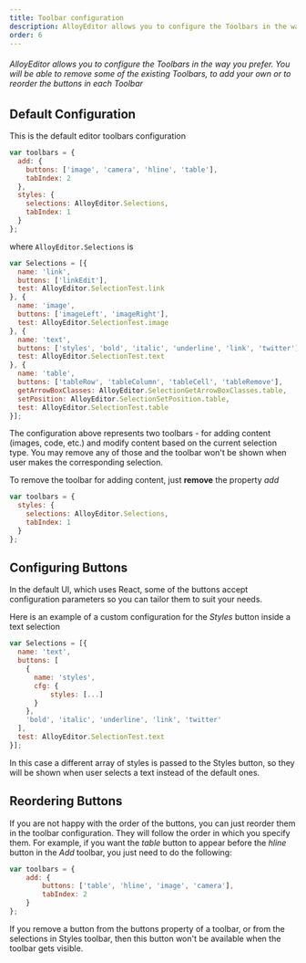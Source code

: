 ```yaml
---
title: Toolbar configuration
description: AlloyEditor allows you to configure the Toolbars in the way you prefer. You will be able to remove some of the existing Toolbars, to add your own or to reorder the buttons in each Toolbar
order: 6
---
```


###### AlloyEditor allows you to configure the Toolbars in the way you prefer. You will be able to remove some of the existing Toolbars, to add your own or to reorder the buttons in each Toolbar

<article id="article1">

## Default Configuration

<p>
    This is the default editor toolbars configuration
</p>

```javascript
var toolbars = {
  add: {
    buttons: ['image', 'camera', 'hline', 'table'],
    tabIndex: 2
  },
  styles: {
    selections: AlloyEditor.Selections,
    tabIndex: 1
  }
};
```
<p>
  where <code>AlloyEditor.Selections</code> is
</p>

```javascript
var Selections = [{
  name: 'link',
  buttons: ['linkEdit'],
  test: AlloyEditor.SelectionTest.link
}, {
  name: 'image',
  buttons: ['imageLeft', 'imageRight'],
  test: AlloyEditor.SelectionTest.image
}, {
  name: 'text',
  buttons: ['styles', 'bold', 'italic', 'underline', 'link', 'twitter'],
  test: AlloyEditor.SelectionTest.text
}, {
  name: 'table',
  buttons: ['tableRow', 'tableColumn', 'tableCell', 'tableRemove'],
  getArrowBoxClasses: AlloyEditor.SelectionGetArrowBoxClasses.table,
  setPosition: AlloyEditor.SelectionSetPosition.table,
  test: AlloyEditor.SelectionTest.table
}];
```

<p>
  The configuration above represents two toolbars - for adding content (images, code, etc.) and modify content based on the current selection type. You may remove any of those and the toolbar won't be shown when user makes the corresponding selection.
</p>

<p>
  To remove the toolbar for adding content, just <strong>remove</strong> the property <em>add</em>
</p>

```javascript
var toolbars = {
  styles: {
    selections: AlloyEditor.Selections,
    tabIndex: 1
  }
};
```

</article>

<article id="article2">

## Configuring Buttons

<p>
  In the default UI, which uses React, some of the buttons accept configuration parameters so you can tailor them to suit your needs.
</p>

<p>
  Here is an example of a custom configuration for the <em>Styles</em> button inside a text selection
</p>

```javascript
var Selections = [{
  name: 'text',
  buttons: [
    {
      name: 'styles',
      cfg: {
          styles: [...]
      }
    },
    'bold', 'italic', 'underline', 'link', 'twitter'
  ],
  test: AlloyEditor.SelectionTest.text
}];
```
<p>
  In this case a different array of styles is passed to the Styles button, so they will be shown when user selects a text instead of the default ones.
</p>

</article>

<article id="article3">

## Reordering Buttons

<p>
  If you are not happy with the order of the buttons, you can just reorder them in the toolbar configuration. They will follow the order in which you specify them. For example, if you want the <em>table</em> button to appear before the <em>hline</em> button in the <em>Add</em> toolbar, you just need to do the following:
</p>

```javascript
var toolbars = {
    add: {
        buttons: ['table', 'hline', 'image', 'camera'],
        tabIndex: 2
    }
};
```

<p>
  If you remove a button from the buttons property of a toolbar, or from the selections in Styles toolbar, then this button won't be available when the toolbar gets visible.
</p>

</article>
